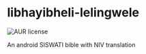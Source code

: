 # libhayibheli-lelingwele

![AUR license](https://img.shields.io/aur/license/android-studio)

An android SISWATI bible with NIV translation
